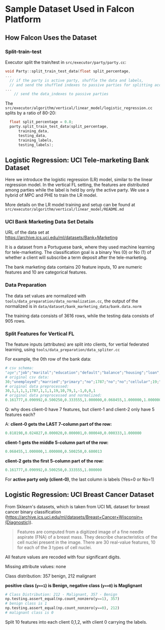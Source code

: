 # Sample Dataset Used in Falcon Platform

## How Falcon Uses the Dataset

### Split-train-test

Executor split the train/test in `src/executor/party/party.cc`:
```c++
void Party::split_train_test_data(float split_percentage,
...
  // if the party is active party, shuffle the data and labels,
  // and send the shuffled indexes to passive parties for splitting accordingly
...
    // send the data_indexes to passive parties
```

The `src/executor/algorithm/vertical/linear_model/logistic_regression.cc` splits by a ratio of 80-20:

```cpp
  float split_percentage = 0.8;
  party.split_train_test_data(split_percentage,
      training_data,
      testing_data,
      training_labels,
      testing_labels);
```

## Logistic Regression: UCI Tele-marketing Bank Dataset

Here we introduce the logistic regression (LR) model, similar to the linear regression model.
In the vertical FL setting, the features are distributed among parties
while the label is held by only the active party. We use a hybrid of MPC and PHE 
to train the LR model.

More details on the LR model training and setup can be found at `src/executor/algorithm/vertical/linear_model/README.md`

### UCI Bank Marketing Data Set Details

URL of the data set at https://archive.ics.uci.edu/ml/datasets/Bank+Marketing

It is a dataset from a Portuguese bank, where they used machine learning for tele-marketing. The classification goal is a binary Yes (0) or No (1) of whether a client will subscribe a term deposit after the tele-marketing.

The bank marketing data contains 20 feature inputs, 10 are numeric features and 10 are categorical features.

### Data Preparation

The data set values are normalized with `tools/data_preparation/data_normalization.cc`, the output of the normalized is in `data/dataset/bank_marketing_data/bank.data.norm`

The training data consists of 3616 rows, while the testing data consists of 905 rows.


### Split Features for Vertical FL

The feature inputs (attributes) are split into clients, for vertial federated learning, using `tools/data_preparation/data_spliter.cc`

For example, the 0th row of the bank data:
```py
# csv schema:
"age";"job";"marital";"education";"default";"balance";"housing";"loan";"contact";"day";"month";"duration";"campaign";"pdays";"previous";"poutcome";"y"
# original csv data:
30;"unemployed";"married";"primary";"no";1787;"no";"no";"cellular";19;"oct";79;1;-1;0;"unknown";"no"
# original data preprocessed:
30,1,1,1,1,1787,1,1,1,19,10,79,1,-1,0,0,1
# original data preprocessed and normalized:
0.161777,0.090992,0.500250,0.333555,1.000000,0.068455,1.000000,1.000000,0.500250,0.600013,0.818198,0.024827,0.000020,0.000001,0.000040,0.000333,1.000000
```

Q: why does client-0 have 7 features, but client-1 and client-2 only have 5 features each?

A: **client-0 gets the LAST 7-column part of the row:**
```py
0.818198,0.024827,0.000020,0.000001,0.000040,0.000333,1.000000
```

**client-1 gets the middle 5-column part of the row:**
```py
0.068455,1.000000,1.000000,0.500250,0.600013
```

**client-2 gets the first 5-column part of the row:**
```py
0.161777,0.090992,0.500250,0.333555,1.000000
```


For **active party only (client-0)**, the last column is labels (Yes=0 or No=1)


## Logistic Regression: UCI Breast Cancer Dataset

From Sklearn's datasets, which is taken from UCI ML dataset for breast cancer binary classification (https://archive.ics.uci.edu/ml/datasets/Breast+Cancer+Wisconsin+(Diagnostic)).

> Features are computed from a digitized image of a fine needle aspirate (FNA) of a breast mass. They describe characteristics of the cell nuclei present in the image.
There are 30 real-value features, 10 for each of the 3 types of cell nuclei.

All feature values are recoded with four significant digits.

Missing attribute values: none

Class distribution: 357 benign, 212 malignant

**positive class (`y==1`) is Benign, negative class (`y==0`) is Maglignant**

```py
# Class Distribution: 212 - Malignant, 357 - Benign
np.testing.assert_equal(np.count_nonzero(y==1), 357)
# benign class is 1
np.testing.assert_equal(np.count_nonzero(y==0), 212)
# malignant class is 0
```

Split 10 features into each client 0,1,2, with client 0 carrying the labels.
